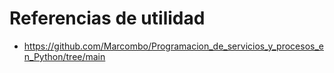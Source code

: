 # Referencias de utilidad

* https://github.com/Marcombo/Programacion_de_servicios_y_procesos_en_Python/tree/main
